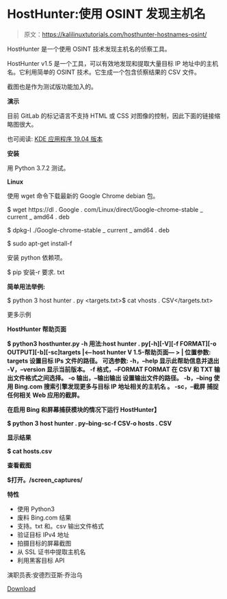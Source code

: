 # HostHunter:使用 OSINT 发现主机名

> 原文：<https://kalilinuxtutorials.com/hosthunter-hostnames-osint/>

HostHunter 是一个使用 OSINT 技术发现主机名的侦察工具。

HostHunter v1.5 是一个工具，可以有效地发现和提取大量目标 IP 地址中的主机名。它利用简单的 OSINT 技术。它生成一个包含侦察结果的 CSV 文件。

截图也是作为测试版功能加入的。

**演示**

目前 GitLab 的标记语言不支持 HTML 或 CSS 对图像的控制，因此下面的链接缩略图很大。

也可阅读: [KDE 应用程序 19.04 版本](https://kalilinuxtutorials.com/kde-applications-19-04-release/)

**安装**

用 Python 3.7.2 测试。

**Linux**

使用 wget 命令下载最新的 Google Chrome debian 包。

$ wget https://dl . Google . com/Linux/direct/Google-chrome-stable _ current _ amd64 . deb

$ dpkg-I ./Google-chrome-stable _ current _ amd64 . deb

$ sudo apt-get install-f

安装 python 依赖项。

$ pip 安装-r 要求. txt

**简单用法举例:**

$ python 3 host hunter . py <targets.txt>$ cat vhosts . CSV</targets.txt>

更多示例

**HostHunter 帮助页面**

**$ python3 hosthunter.py -h
用法:host hunter . py[-h][-V][-f FORMAT][-o OUTPUT][-b][-sc]targets
|<—host hunter V 1.5-帮助页面— > |
位置参数:
targets 设置目标 IPs 文件的路径。
可选参数:
-h，–help 显示此帮助信息并退出
-V，–version 显示当前版本。
-f 格式，–FORMAT FORMAT
在 CSV 和 TXT 输出文件格式之间选择。
-o 输出，–输出输出
设置输出文件的路径。
-b，–bing 使用 Bing.com 搜索引擎发现更多与目标 IP 地址相关的主机名
。
-sc，–截屏
捕捉任何相关 Web
应用的截屏。**

**在启用 Bing 和屏幕捕获模块的情况下运行 HostHunter】**

**$ python 3 host hunter . py–bing-sc-f CSV-o hosts . CSV**

**显示结果**

**$ cat hosts.csv**

**查看截图**

**$打开。/screen_captures/**

**特性**

*   使用 Python3
*   废料 Bing.com 结果
*   支持。txt 和。csv 输出文件格式
*   验证目标 IPv4 地址
*   拍摄目标的屏幕截图
*   从 SSL 证书中提取主机名
*   利用黑客目标 API

演职员表:安德烈亚斯·乔治乌

[Download](https://github.com/SpiderLabs/HostHunter)